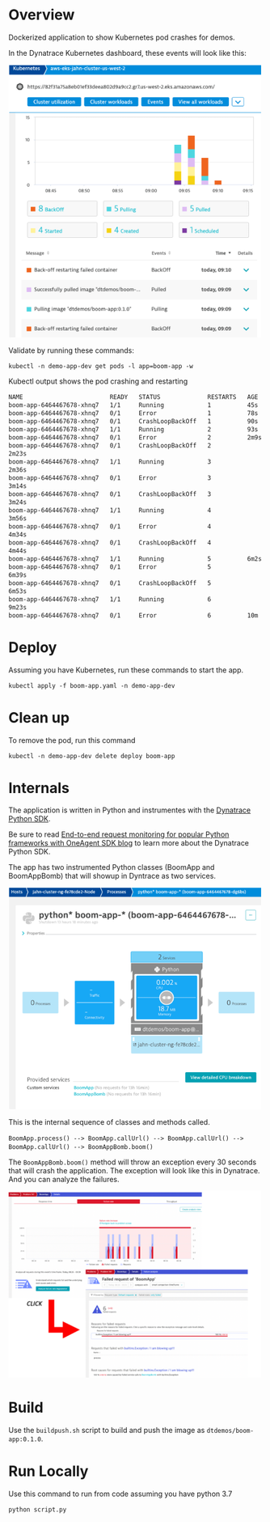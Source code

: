 # Overview

Dockerized application to show Kubernetes pod crashes for demos. 

In the Dynatrace Kubernetes dashboard, these events will look like this:

<img src="images/boom-events.png" width="500"/>

Validate by running these commands:

```
kubectl -n demo-app-dev get pods -l app=boom-app -w
```

Kubectl output shows the pod crashing and restarting

```
NAME                        READY   STATUS             RESTARTS   AGE
boom-app-6464467678-xhnq7   1/1     Running            1          45s
boom-app-6464467678-xhnq7   0/1     Error              1          78s
boom-app-6464467678-xhnq7   0/1     CrashLoopBackOff   1          90s
boom-app-6464467678-xhnq7   1/1     Running            2          93s
boom-app-6464467678-xhnq7   0/1     Error              2          2m9s
boom-app-6464467678-xhnq7   0/1     CrashLoopBackOff   2          2m23s
boom-app-6464467678-xhnq7   1/1     Running            3          2m36s
boom-app-6464467678-xhnq7   0/1     Error              3          3m14s
boom-app-6464467678-xhnq7   0/1     CrashLoopBackOff   3          3m24s
boom-app-6464467678-xhnq7   1/1     Running            4          3m56s
boom-app-6464467678-xhnq7   0/1     Error              4          4m34s
boom-app-6464467678-xhnq7   0/1     CrashLoopBackOff   4          4m44s
boom-app-6464467678-xhnq7   1/1     Running            5          6m2s
boom-app-6464467678-xhnq7   0/1     Error              5          6m39s
boom-app-6464467678-xhnq7   0/1     CrashLoopBackOff   5          6m53s
boom-app-6464467678-xhnq7   1/1     Running            6          9m23s
boom-app-6464467678-xhnq7   0/1     Error              6          10m
```

# Deploy

Assuming you have Kubernetes, run these commands to start the app.

```
kubectl apply -f boom-app.yaml -n demo-app-dev
```

# Clean up

To remove the pod, run this command

```
kubectl -n demo-app-dev delete deploy boom-app
```

# Internals

The application is written in Python and instrumentes with the [Dynatrace Python SDK](https://github.com/dynatrace-oss/OneAgent-SDK-Python-AutoInstrumentation).  

Be sure to read [End-to-end request monitoring for popular Python frameworks with OneAgent SDK blog](https://www.dynatrace.com/news/blog/end-to-end-request-monitoring-for-popular-python-frameworks-with-oneagent-sdk/) to learn more about the Dynatrace Python SDK.

The app has two instrumented Python classes (BoomApp and BoomAppBomb) that will showup in Dyntrace as two services.

<img src="images/boom-service.png" width="500"/>

This is the internal sequence of classes and methods called.  

`BoomApp.process() --> BoomApp.callUrl() --> BoomApp.callUrl() --> BoomApp.callUrl() --> BoomAppBomb.boom()`

The `BoomAppBomb.boom()` method will throw an exception every 30 seconds that will crash the application.  The exception will look like this in Dynatrace. And you can analyze the failures.

<img src="images/exception.png" width="500"/>

# Build

Use the ```buildpush.sh``` script to build and push the image as `dtdemos/boom-app:0.1.0`.

# Run Locally

Use this command to run from code assuming you have python 3.7

```
python script.py
```
